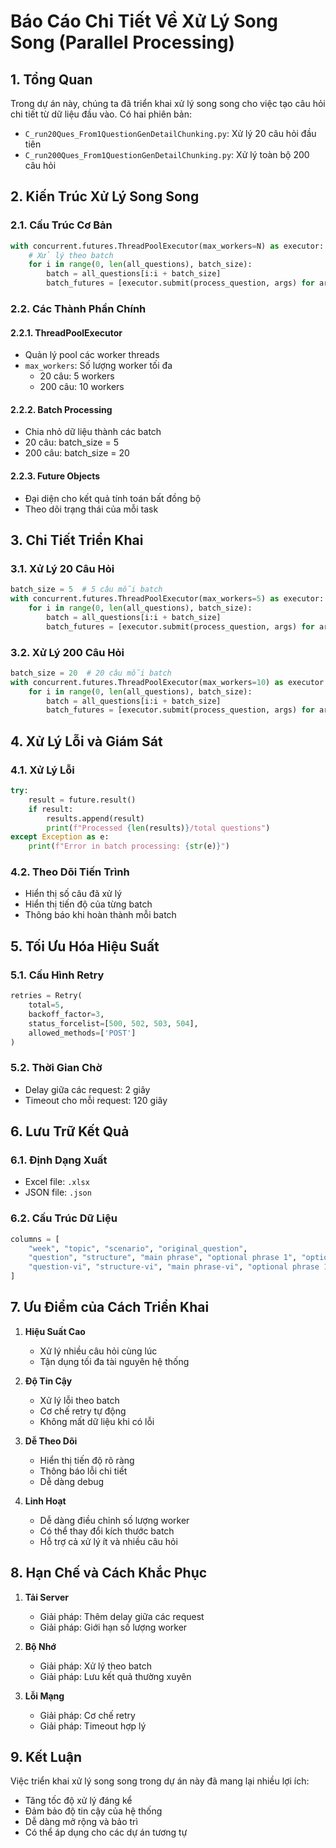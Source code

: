 # Báo Cáo Chi Tiết Về Xử Lý Song Song (Parallel Processing)

## 1. Tổng Quan
Trong dự án này, chúng ta đã triển khai xử lý song song cho việc tạo câu hỏi chi tiết từ dữ liệu đầu vào. Có hai phiên bản:
- `C_run20Ques_From1QuestionGenDetailChunking.py`: Xử lý 20 câu hỏi đầu tiên
- `C_run200Ques_From1QuestionGenDetailChunking.py`: Xử lý toàn bộ 200 câu hỏi

## 2. Kiến Trúc Xử Lý Song Song

### 2.1. Cấu Trúc Cơ Bản
```python
with concurrent.futures.ThreadPoolExecutor(max_workers=N) as executor:
    # Xử lý theo batch
    for i in range(0, len(all_questions), batch_size):
        batch = all_questions[i:i + batch_size]
        batch_futures = [executor.submit(process_question, args) for args in batch]
```

### 2.2. Các Thành Phần Chính

#### 2.2.1. ThreadPoolExecutor
- Quản lý pool các worker threads
- `max_workers`: Số lượng worker tối đa
  - 20 câu: 5 workers
  - 200 câu: 10 workers

#### 2.2.2. Batch Processing
- Chia nhỏ dữ liệu thành các batch
- 20 câu: batch_size = 5
- 200 câu: batch_size = 20

#### 2.2.3. Future Objects
- Đại diện cho kết quả tính toán bất đồng bộ
- Theo dõi trạng thái của mỗi task

## 3. Chi Tiết Triển Khai

### 3.1. Xử Lý 20 Câu Hỏi
```python
batch_size = 5  # 5 câu mỗi batch
with concurrent.futures.ThreadPoolExecutor(max_workers=5) as executor:
    for i in range(0, len(all_questions), batch_size):
        batch = all_questions[i:i + batch_size]
        batch_futures = [executor.submit(process_question, args) for args in batch]
```

### 3.2. Xử Lý 200 Câu Hỏi
```python
batch_size = 20  # 20 câu mỗi batch
with concurrent.futures.ThreadPoolExecutor(max_workers=10) as executor:
    for i in range(0, len(all_questions), batch_size):
        batch = all_questions[i:i + batch_size]
        batch_futures = [executor.submit(process_question, args) for args in batch]
```

## 4. Xử Lý Lỗi và Giám Sát

### 4.1. Xử Lý Lỗi
```python
try:
    result = future.result()
    if result:
        results.append(result)
        print(f"Processed {len(results)}/total questions")
except Exception as e:
    print(f"Error in batch processing: {str(e)}")
```

### 4.2. Theo Dõi Tiến Trình
- Hiển thị số câu đã xử lý
- Hiển thị tiến độ của từng batch
- Thông báo khi hoàn thành mỗi batch

## 5. Tối Ưu Hóa Hiệu Suất

### 5.1. Cấu Hình Retry
```python
retries = Retry(
    total=5,
    backoff_factor=3,
    status_forcelist=[500, 502, 503, 504],
    allowed_methods=['POST']
)
```

### 5.2. Thời Gian Chờ
- Delay giữa các request: 2 giây
- Timeout cho mỗi request: 120 giây

## 6. Lưu Trữ Kết Quả

### 6.1. Định Dạng Xuất
- Excel file: `.xlsx`
- JSON file: `.json`

### 6.2. Cấu Trúc Dữ Liệu
```python
columns = [
    "week", "topic", "scenario", "original_question",
    "question", "structure", "main phrase", "optional phrase 1", "optional phrase 2",
    "question-vi", "structure-vi", "main phrase-vi", "optional phrase 1-vi", "optional phrase 2-vi"
]
```

## 7. Ưu Điểm của Cách Triển Khai

1. **Hiệu Suất Cao**
   - Xử lý nhiều câu hỏi cùng lúc
   - Tận dụng tối đa tài nguyên hệ thống

2. **Độ Tin Cậy**
   - Xử lý lỗi theo batch
   - Cơ chế retry tự động
   - Không mất dữ liệu khi có lỗi

3. **Dễ Theo Dõi**
   - Hiển thị tiến độ rõ ràng
   - Thông báo lỗi chi tiết
   - Dễ dàng debug

4. **Linh Hoạt**
   - Dễ dàng điều chỉnh số lượng worker
   - Có thể thay đổi kích thước batch
   - Hỗ trợ cả xử lý ít và nhiều câu hỏi

## 8. Hạn Chế và Cách Khắc Phục

1. **Tải Server**
   - Giải pháp: Thêm delay giữa các request
   - Giải pháp: Giới hạn số lượng worker

2. **Bộ Nhớ**
   - Giải pháp: Xử lý theo batch
   - Giải pháp: Lưu kết quả thường xuyên

3. **Lỗi Mạng**
   - Giải pháp: Cơ chế retry
   - Giải pháp: Timeout hợp lý

## 9. Kết Luận

Việc triển khai xử lý song song trong dự án này đã mang lại nhiều lợi ích:
- Tăng tốc độ xử lý đáng kể
- Đảm bảo độ tin cậy của hệ thống
- Dễ dàng mở rộng và bảo trì
- Có thể áp dụng cho các dự án tương tự 